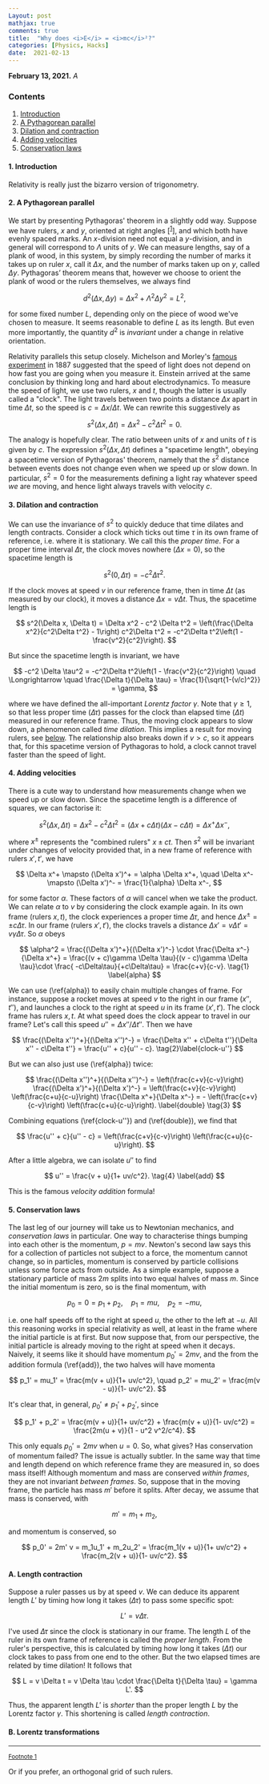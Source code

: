 ```yaml
---
Layout: post
mathjax: true
comments: true
title:  "Why does <i>E</i> = <i>mc</i>²?"
categories: [Physics, Hacks]
date:  2021-02-13
---
```


**February 13, 2021.** *A*

### Contents

1. <a href="#sec-1">Introduction</a>
2. <a href="#sec-2">A Pythagorean parallel</a>
3. <a href="#sec-3">Dilation and contraction</a>
4. <a href="#sec-4">Adding velocities</a>
5. <a href="#sec-5">Conservation laws</a>

#### 1. Introduction <a id="sec-1" name="sec-1"></a>

Relativity is really just the bizarro version of trigonometry.

#### 2. A Pythagorean parallel <a id="sec-2" name="sec-2"></a>

We start by presenting Pythagoras' theorem in a
slightly odd way.
Suppose we have rulers, $x$ and $y$, oriented at right angles
[<sup><a id="fnr.1" name="fnr.1" class="footref" href="#fn.1">1</a></sup>],
and which both have evenly spaced marks.
An $x$-division need not equal a $y$-division, and in general will
correspond to $\Lambda$ units of $y$.
We can measure lengths, say of a plank of wood, in this system, by
simply recording the number of marks it takes up on ruler $x$, call it
$\Delta x$, and the number of marks taken up on $y$, called $\Delta
y$.
Pythagoras’ theorem means that, however we choose to orient the plank
of wood or the rulers themselves, we always find

$$
d^2(\Delta x, \Delta y) = \Delta x^2 + \Lambda^2 \Delta y^2 = L^2,
$$

for some fixed number $L$, depending only on the piece of wood we've
chosen to measure.
It seems reasonable to define $L$ as its length.
But even more importantly, the quantity $d^2$ is *invariant* under a
change in relative orientation.

Relativity parallels this setup closely.
Michelson and Morley's
[famous experiment](https://en.wikipedia.org/wiki/Michelson%E2%80%93Morley_experiment)
in 1887 suggested that the speed of light does not depend on how fast
you are going when you measure it.
Einstein arrived at the same conclusion by thinking long and hard
about electrodynamics.
To measure the speed of light, we use two rulers, $x$ and $t$, though
the latter is usually called a "clock".
The light travels between two points a distance $\Delta x$ apart in
time $\Delta t$, so the speed is $c = \Delta x/\Delta t$.
We can rewrite this suggestively as

$$
s^2(\Delta x, \Delta t) = \Delta x^2 - c^2 \Delta t^2 = 0.
$$

The analogy is hopefully clear.
The ratio between units of $x$ and units of $t$ is given by $c$.
The expression $s^2(\Delta x, \Delta t)$ defines a "spacetime length",
obeying a spacetime version of Pythagoras' theorem, namely that the
$s^2$ distance between events does not change even when we speed up or
slow down.
In particular, $s^2 = 0$ for the measurements defining a light ray
whatever speed *we* are moving, and hence light always travels with
velocity $c$.

#### 3. Dilation and contraction <a id="sec-3" name="sec-3"></a>

We can use the invariance of $s^2$ to quickly deduce that time dilates
and length contracts.
Consider a clock which ticks out time $\tau$ in its own frame of
reference, i.e. where it is stationary.
We call this the *proper time*.
For a proper time interval $\Delta \tau$, the clock moves nowhere
($\Delta x= 0$), so
the spacetime length is

$$
s^2(0, \Delta \tau) = -c^2 \Delta \tau^2.
$$

If the clock moves at speed $v$ in our reference frame, then in time
$\Delta t$ (as measured by our clock), it moves a distance $\Delta x =
v \Delta t$.
Thus, the spacetime length is

$$
s^2(\Delta x, \Delta t) = \Delta x^2 - c^2 \Delta t^2 =
\left(\frac{\Delta x^2}{c^2\Delta t^2} - 1\right) c^2\Delta t^2 = -c^2\Delta
t^2\left(1 - \frac{v^2}{c^2}\right).
$$

But since the spacetime length is invariant, we have

$$
-c^2 \Delta \tau^2 = -c^2\Delta t^2\left(1 - \frac{v^2}{c^2}\right)
\quad \Longrightarrow \quad \frac{\Delta t}{\Delta \tau} =
\frac{1}{\sqrt{1-(v/c)^2}} = \gamma,
$$

where we have defined the all-important *Lorentz factor* $\gamma$.
Note that $\gamma \geq 1$, so that less proper time ($\Delta \tau$)
passes for the clock than elapsed time ($\Delta t$) measured in our reference frame.
Thus, the moving clock appears to slow down, a phenomenon called *time
dilation*.
This implies a result for moving rulers, see <a
href="#sec-A">below</a>.
The relationship also breaks down if $v > c$, so it appears that, for
this spacetime version of Pythagoras to hold, a clock cannot travel
faster than the speed of light.

#### 4. Adding velocities <a id="sec-4" name="sec-4"></a>

There is a cute way to understand how measurements change when we
speed up or slow down.
Since the spacetime length is a difference of squares, we can
factorise it:

$$
s^2(\Delta x, \Delta t) = \Delta x^2 - c^2 \Delta t^2 = (\Delta x + c
\Delta t) (\Delta x - c \Delta t) = \Delta x^+ \Delta x^-,
$$

where $x^\pm$ represents the "combined rulers" $x \pm ct$.
Then $s^2$ will be invariant under changes of velocity provided that,
in a new frame of reference with rulers $x', t'$, we have

$$
\Delta x^+ \mapsto (\Delta x')^+ = \alpha \Delta x^+, \quad \Delta x^-
\mapsto (\Delta x')^- = \frac{1}{\alpha} \Delta x^-,
$$

for some factor $\alpha$. These factors of
$\alpha$ will cancel when we take the product.
We can relate $\alpha$ to $v$ by considering the clock example again.
In its own frame (rulers $x, t$), the clock experiences a proper time
$\Delta \tau$, and hence $\Delta x^\pm = \pm c\Delta \tau$.
In our frame (rulers $x', t'$), the clocks travels a distance $\Delta x'
= v \Delta t' = v\gamma \Delta \tau$.
So $\alpha$ obeys

$$
\alpha^2 = \frac{(\Delta x')^+}{(\Delta x')^-} \cdot \frac{\Delta
x^-}{\Delta x^+} = \frac{(v + c)\gamma \Delta \tau}{(v - c)\gamma
\Delta \tau}\cdot \frac{ -c\Delta\tau}{+c\Delta\tau} =
\frac{c+v}{c-v}. \tag{1} \label{alpha}
$$

We can use (\ref{alpha}) to easily chain multiple changes of frame.
For instance, suppose a rocket moves at speed $v$ to the right in our
frame ($x'', t''$), and launches a clock to the right at speed $u$ in
its frame ($x', t'$).
The clock frame has rulers $x, t$.
At what speed does the clock appear to travel in our frame?
Let's call this speed $u'' = \Delta x''/\Delta t''$.
Then we have

$$
\frac{(\Delta x'')^+}{(\Delta x'')^-} = \frac{\Delta x'' + c\Delta
t''}{\Delta x'' - c\Delta t''} = \frac{u'' + c}{u'' - c}. \tag{2}\label{clock-u''}
$$

But we can also just use (\ref{alpha}) twice:

$$
\frac{(\Delta x'')^+}{(\Delta x'')^-} = \left(\frac{c+v}{c-v}\right)
\frac{(\Delta x')^+}{(\Delta x')^-} = \left(\frac{c+v}{c-v}\right)
\left(\frac{c+u}{c-u}\right) \frac{\Delta x^+}{\Delta x^-} = - \left(\frac{c+v}{c-v}\right)
\left(\frac{c+u}{c-u}\right). \label{double} \tag{3}
$$

Combining equations (\ref{clock-u''}) and (\ref{double}), we find that

$$
\frac{u'' + c}{u'' - c} = \left(\frac{c+v}{c-v}\right) \left(\frac{c+u}{c-u}\right).
$$

After a little algebra, we can isolate $u''$ to find

$$
u'' = \frac{v + u}{1+ uv/c^2}. \tag{4} \label{add}
$$

This is the famous *velocity addition* formula!

#### 5. Conservation laws<a id="sec-5" name="sec-5"></a>

The last leg of our journey will take us to Newtonian mechanics, and
*conservation laws* in particular.
One way to characterise things bumping into each other is the
momentum, $p = mv$.
Newton's second law says this for a collection of particles not
subject to a force, the momentum cannot change, so in particles,
momentum is conserved by particle collisions unless some force acts
from outside.
As a simple example, suppose a stationary particle of mass $2m$ splits
into two equal halves of mass $m$.
Since the initial momentum is zero, so is the final momentum, with

$$
p_0 = 0 = p_1 + p_2, \quad p_1 = mu, \quad p_2 = -mu,
$$

i.e. one half speeds off to the right at speed $u$, the other to the
left at $-u$.
All this reasoning works in special relativity as well, at least in the frame
where the initial particle is at first.
But now suppose that, from our perspective, the initial particle is
already moving to the right at speed when it decays.
Naively, it seems like it should have momentum $p_0' = 2mv$, and the from the
addition formula (\ref{add}), the two halves will have momenta

$$
p_1' = mu_1' = \frac{m(v + u)}{1+ uv/c^2}, \quad p_2' = mu_2' = \frac{m(v - u)}{1- uv/c^2}.
$$

It's clear that, in general, $p_0' \neq p_1' + p_2'$, since

$$
p_1' + p_2' = \frac{m(v + u)}{1+ uv/c^2} + \frac{m(v + u)}{1- uv/c^2}
= \frac{2m(u + v)}{1 - u^2 v^2/c^4}.
$$

This only equals $p_0' = 2mv$ when $u = 0$.
So, what gives? Has conservation of momentum failed?
The issue is actually subtler.
In the same way that time and length depend on which reference frame
they are measured in, so does mass itself!
Although momentum and mass are conserved *within frames*, they are not
invariant *between frames*.
So, suppose that in the moving frame, the particle has mass $m'$
before it splits.
After decay, we assume that mass is conserved, with

$$
m' = m_1 + m_2,
$$

and momentum is conserved, so

$$
p_0' = 2m' v = m_1u_1' + m_2u_2' = \frac{m_1(v + u)}{1+ uv/c^2} + \frac{m_2(v + u)}{1- uv/c^2}.
$$

<!-- https://www.feynmanlectures.caltech.edu/I_16.html -->

#### A. Length contraction <a id="sec-A" name="sec-A"></a>

Suppose a ruler passes us by at speed $v$.
We can deduce its apparent length $L'$ by timing how long it takes
($\Delta \tau$) to pass some specific spot:

$$
L' = v\Delta \tau.
$$

I've used $\Delta \tau$ since the clock is stationary in our frame.
The length $L$ of the ruler in its own frame of reference is called
the *proper length*.
From the ruler's perspective, this is calculated by timing how long it
takes ($\Delta t$) our clock takes to pass from one end to the other.
But the two elapsed times are related by time dilation!
It follows that

$$
L = v \Delta t = v \Delta \tau \cdot \frac{\Delta t}{\Delta \tau} =
\gamma L'.
$$

Thus, the apparent length $L'$ is *shorter* than the proper length $L$ by
the Lorentz factor $\gamma$.
This shortening is called *length contraction*.

#### B. Lorentz transformations <a id="sec-B" name="sec-B"></a>

---

<div class="footdef"><sup><a id="fn.1" name="fn.1" class="footnum"
href="#fnr.1">Footnote 1</a></sup> <p class="footpara">
Or if you prefer, an orthogonal grid of such rulers.
</p></div>
